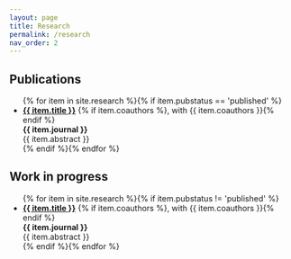 ```yaml
---
layout: page
title: Research
permalink: /research
nav_order: 2
---
```


## Publications
<div class="research">
  <ul class="ul-research">
    {% for item in site.research %}{% if item.pubstatus == 'published' %}
      <li>
      <b><a href="{{ item.url }}">{{ item.title }}</a></b>
      {% if item.coauthors %}, with {{ item.coauthors }}{% endif %}<br/>
      <b>{{ item.journal }}</b>
      <br/>{{ item.abstract }}
      </li>
    {% endif %}{% endfor %}
  </ul>
</div>

## Work in progress

<div class="research">
  <ul class="ul-research">
    {% for item in site.research %}{% if item.pubstatus != 'published' %}
      <li>
      <b><a href="{{ item.url }}">{{ item.title }}</a></b>
      {% if item.coauthors %}, with {{ item.coauthors }}{% endif %}<br/>
      <b>{{ item.journal }}</b>
      <br/>{{ item.abstract }}
      </li>
    {% endif %}{% endfor %}
  </ul>
</div>